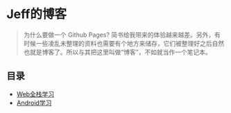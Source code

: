 # Jeff的博客

> 为什么要做一个 Github Pages? 简书给我带来的体验越来越差。另外，有时候一些凌乱未整理的资料也需要有个地方来储存，它们被整理好之后自然也就是博客了。所以与其把这里叫做“博客”，不如就当作一个笔记本。

## 目录

- [Web全栈学习](Web/README.md)
- [Android学习](Android/README.md)